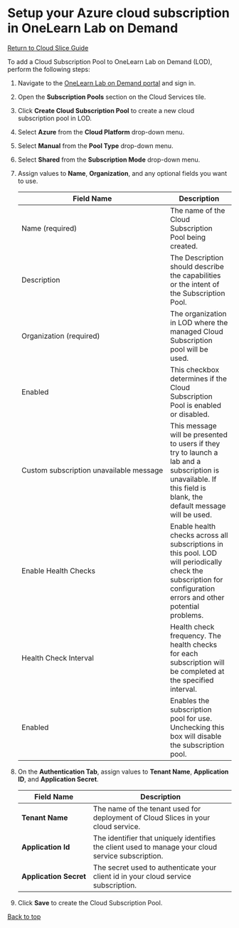 # Setup your Azure cloud subscription in OneLearn Lab on Demand

[Return to Cloud Slice Guide](../cloud-slice.md)

To add a Cloud Subscription Pool to OneLearn Lab on Demand (LOD), perform the following steps:

1. Navigate to the <a href="https://labondemand.com" target="_blank">OneLearn Lab on Demand portal</a> and sign in.

1. Open the **Subscription Pools** section on the Cloud Services tile.

1. Click **Create Cloud Subscription Pool** to create a new cloud subscription pool in LOD.

1. Select **Azure** from the **Cloud Platform** drop-down menu. 

1. Select **Manual** from the **Pool Type** drop-down menu. 

1. Select **Shared** from the **Subscription Mode** drop-down menu. 

1. Assign values to **Name**, **Organization**, and any optional fields you want to use. 

   |Field Name|Description|
   |----|----|
   |Name&nbsp;(required)|The name of the Cloud Subscription Pool being created.|
   |Description|The Description should describe the capabilities or the intent of the Subscription Pool.|
   |Organization&nbsp;(required)|The organization in LOD where the managed Cloud Subscription pool will be used.|
   |Enabled|This checkbox determines if the Cloud Subscription Pool is enabled or disabled.|
   |Custom&nbsp;subscription&nbsp;unavailable&nbsp;message|This message will be presented to users if they try to launch a lab and a subscription is unavailable. If this field is blank, the default message will be used.|
   |Enable&nbsp;Health&nbsp;Checks&nbsp;|Enable health checks across all subscriptions in this pool. LOD will periodically check the subscription for configuration errors and other potential problems.|
   |Health&nbsp;Check&nbsp;Interval&nbsp;|Health check frequency. The health checks for each subscription will be completed at the specified interval.|
   |Enabled&nbsp;|Enables the subscription pool for use. Unchecking this box will disable the subscription pool.|)

1. On the **Authentication Tab**, assign values to **Tenant Name**, **Application ID**, and **Application Secret**. 

   |Field Name|Description|
   |----|----|
   |**Tenant&nbsp;Name**|The name of the tenant used for deployment of Cloud Slices in your cloud service.|
   |**Application&nbsp;Id**|The identifier that uniquely identifies the client used to manage your cloud service subscription.|
   |**Application&nbsp;Secret**|The secret used to authenticate your client id in your cloud service subscription.|

1. Click **Save** to create the Cloud Subscription Pool.

<!--
   You may also provide values for the following optional fields:

   |Tab|Field Name|Description|
   |----|----|----|
   |**Basic Information**|**Description**|Text used to describe the managed Cloud Subscription that you are setting up.|
   ||**Owner&nbsp;Name**|The name of the the Cloud Subscription Owner|
   ||**Owner&nbsp;E-mail**|The e-mail address of the the Cloud Subscription Owner|
   ||**Expires&nbsp;After**|The date that the Cloud Subscription will expire.|
   ||**Enabled**|Indicates whether or not the managed Cloud Subscription is enabled.|

   If you are using managed virtual machines in your cloud platform, you may also provide values for the following fields:

   |Tab|Field Name|Description|
   |----|----|----|
   |**Storage**|**Template&nbsp;Storage&nbsp;Account**|The name of a storage account inside of the Template Storage Resource Group where the template VHDs may be found. This should either be provided to you or, if you set it up yourself, this is the name of the storage account that you created in the previous task.|
   ||**Template&nbsp;Storage&nbsp;Resource&nbsp;Group**|The name of a Cloud Resource Group in the managed Cloud Subscription that contains template VHDs that you would like to copy into a lab during its deployment. This should either be provided to you or, if you set it up yourself, this is the name of the resource group that you created in the previous task.|
   ||**Template&nbsp;Storage**|The name of a container in the Template Storage Account where the template VHDs may be found. This should either be provided to you or, if you set it up yourself, this is the name of the template VHD container that you created in the previous task.|
   ||**Instance&nbsp;Storage&nbsp;Account**|The name of a storage account inside of the Instance Storage Resource Group where template VHDs will be copied when a Cloud Slice lab configured to use those template VHDs is deployed. This should either be provided to you or, if you set it up yourself, this is the name of the storage account that you created in the previous task. You may use the same storage account as the one used for the Template Storage Account field.|
   ||**Instance&nbsp;Storage&nbsp;Resource&nbsp;Group**|The name of a Cloud Resource Group in the Cloud Slice where template VHDs will be copied when a Cloud Slice lab configured to use those template VHDs is deployed. This should either be provided to you or, if you set it up yourself, this is the name of the resource group that you created in the previous task. You may use the same resource group as the one used for the Template Storage Resource Group field.|
   ||**Instance&nbsp;Storage**|The name of a container in the Instance Storage Account where template VHDs will be copied when a Cloud Slice lab configured to use those template VHDs is deployed. This should either be provided to you or, if you set it up yourself, this is the name of the template VHD container that you created in the previous task.|

1. Click **OK** to create the Cloud Subscription. The Cloud Subscription will be saved and associated with the Cloud Subscription Pool that was created during previous steps.

1. If desired, repeat the three previous steps for each managed Cloud Subscription that you want to add to the pool.

#### Below are some screenshots showing what the Cloud Subscription might look like when you have finished.

![Finished Basic Information Tab](../images/cloud-subscription-basic-info-tab-finished.png)

![Cloud Subscription Authentication](../images/cloud-subscription-authentication-tab-finished.png)

![Storage tab](images/cloud-subscription-storage-tab-finished.png)

![Finished Cloud Subscription Pool](images/cloud-subscription-finished.png)

-->

[Back to top](#setup-your-azure-cloud-subscription-in-onelearn-lab-on-demand)
